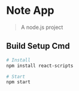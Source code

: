 # Note App

> A node.js project

## Build Setup Cmd

``` bash
# Install
npm install react-scripts

# Start
npm start
```
